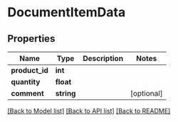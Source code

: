 # DocumentItemData

## Properties
Name | Type | Description | Notes
------------ | ------------- | ------------- | -------------
**product_id** | **int** |  | 
**quantity** | **float** |  | 
**comment** | **string** |  | [optional] 

[[Back to Model list]](../../README.md#documentation-for-models) [[Back to API list]](../../README.md#documentation-for-api-endpoints) [[Back to README]](../../README.md)

